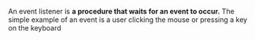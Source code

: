 An event listener is **a procedure that waits for an event to occur.** 
The simple example of an event is a user clicking the mouse or pressing a key on the keyboard
